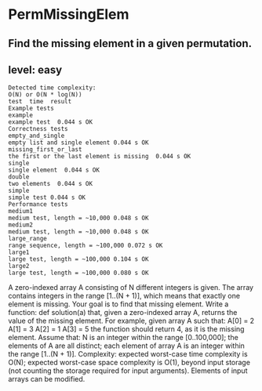 # PermMissingElem
## Find the missing element in a given permutation.
## level: easy
```
Detected time complexity:
O(N) or O(N * log(N))
test  time  result
Example tests
example 
example test  0.044 s OK
Correctness tests
empty_and_single 
empty list and single element 0.044 s OK
missing_first_or_last 
the first or the last element is missing  0.044 s OK
single 
single element  0.044 s OK
double 
two elements  0.044 s OK
simple 
simple test 0.044 s OK
Performance tests
medium1 
medium test, length = ~10,000 0.048 s OK
medium2 
medium test, length = ~10,000 0.048 s OK
large_range 
range sequence, length = ~100,000 0.072 s OK
large1 
large test, length = ~100,000 0.104 s OK
large2 
large test, length = ~100,000 0.080 s OK
```
A zero-indexed array A consisting of N different integers is given. The array contains integers in the range [1..(N + 1)], which means that exactly one element is missing.
Your goal is to find that missing element.
Write a function:
def solution(a)
that, given a zero-indexed array A, returns the value of the missing element.
For example, given array A such that:
  A[0] = 2
  A[1] = 3
  A[2] = 1
  A[3] = 5
the function should return 4, as it is the missing element.
Assume that:
N is an integer within the range [0..100,000];
the elements of A are all distinct;
each element of array A is an integer within the range [1..(N + 1)].
Complexity:
expected worst-case time complexity is O(N);
expected worst-case space complexity is O(1), beyond input storage (not counting the storage required for input arguments).
Elements of input arrays can be modified.